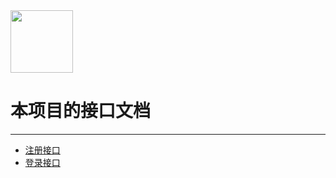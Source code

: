 <img src = "https://raw.githubusercontent.com/Mobile-Internet-BIT-20/TermProject/main/Element/Logo/loading.png" width = "100px" height = "100px"/>

# 本项目的接口文档
---
- [注册接口](https://github.com/Mobile-Internet-BIT-20/TermProject/blob/main/Document/API/Register.md)
- [登录接口](https://github.com/Mobile-Internet-BIT-20/TermProject/blob/main/Document/API/Login.md)
